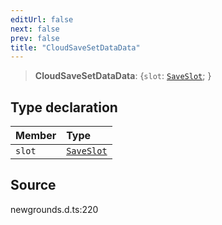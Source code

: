 ```yaml
---
editUrl: false
next: false
prev: false
title: "CloudSaveSetDataData"
---
```


> **CloudSaveSetDataData**: \{`slot`: [`SaveSlot`](/api/type-aliases/saveslot/);  }

## Type declaration

| Member | Type |
| :------ | :------ |
| `slot` | [`SaveSlot`](/api/type-aliases/saveslot/) |

## Source

newgrounds.d.ts:220
